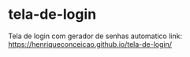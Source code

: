 # tela-de-login
 Tela de login com gerador de senhas automatico
link: https://henriqueconceicao.github.io/tela-de-login/
